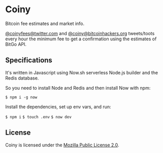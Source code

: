 # Coiny

Bitcoin fee estimates and market info.

[@coinyfees@twitter.com](https://twitter.com/coinyfees) and [@coiny@bitcoinhackers.org](https://bitcoinhackers.org/@coiny) tweets/toots every hour the minimum fee to get a confirmation using the estimates of BitGo API.

## Specifications

It's written in Javascript using Now.sh serverless Node.js builder and the Redis database.

So you need to install Node and Redis and then install Now with npm:

`$ npm i -g now`

Install the dependencies, set up env vars, and run:

`$ npm i`
`$ touch .env`
`$ now dev`

## License

Coiny is licensed under the [Mozilla Public License 2.0](https://github.com/astrolince/coiny/blob/master/LICENSE).
